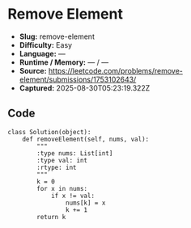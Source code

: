 # Remove Element
- **Slug:** remove-element
- **Difficulty:** Easy
- **Language:** —
- **Runtime / Memory:** — / —
- **Source:** https://leetcode.com/problems/remove-element/submissions/1753102643/
- **Captured:** 2025-08-30T05:23:19.322Z

## Code
```
class Solution(object):
    def removeElement(self, nums, val):
        """
        :type nums: List[int]
        :type val: int
        :rtype: int
        """
        k = 0
        for x in nums:
            if x != val:
                nums[k] = x
                k += 1
        return k

```
